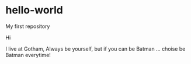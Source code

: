 # hello-world
My first repository

Hi 

I live at Gotham,
Always be yourself, but if you can be Batman ... choise be Batman everytime!
